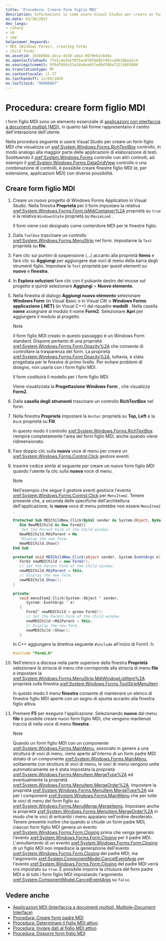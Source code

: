 ```yaml
---
title: 'Procedura: Creare form figlio MDI'
description: Informazioni su come usare Visual Studio per creare un form figlio MDI (interfaccia Multiple-Document) che visualizza un controllo RichTextBox.
ms.date: 03/30/2017
dev_langs:
- csharp
- vb
- cpp
helpviewer_keywords:
- MDI [Windows Forms], creating forms
- child forms
ms.assetid: 164b69bb-2eca-4339-ada3-0679eb2c6dda
ms.openlocfilehash: 7fe5cde342f0f5ee078f888b7492cd4618bea5c4
ms.sourcegitcommit: 9f6df084c53a3da0ea657ed0d708a72213683084
ms.translationtype: MT
ms.contentlocale: it-IT
ms.lasthandoff: 12/09/2020
ms.locfileid: "96960667"
---
```

# <a name="how-to-create-mdi-child-forms"></a>Procedura: creare form figlio MDI

I form figlio MDI sono un elemento essenziale di [applicazioni con interfaccia a documenti multipli (MDI)](multiple-document-interface-mdi-applications.md), in quanto tali forme rappresentano il centro dell'interazione dell'utente.

Nella procedura seguente si userà Visual Studio per creare un form figlio MDI che visualizza un <xref:System.Windows.Forms.RichTextBox> controllo, in modo analogo alla maggior parte delle applicazioni di elaborazione di testi. Sostituendo il <xref:System.Windows.Forms> controllo con altri controlli, ad esempio il <xref:System.Windows.Forms.DataGridView> controllo o una combinazione di controlli, è possibile creare finestre figlio MDI (e, per estensione, applicazioni MDI) con diverse possibilità.

## <a name="create-mdi-child-forms"></a>Creare form figlio MDI

1. Creare un nuovo progetto di Windows Forms Application in Visual Studio. Nella finestra **Proprietà** per il form impostare la relativa <xref:System.Windows.Forms.Form.IsMdiContainer%2A> proprietà su `true` e la relativa `WindowsState` proprietà su `Maximized` .

   Il form viene così designato come contenitore MDI per le finestre figlio.

2. Dalla `Toolbox` trascinare un controllo <xref:System.Windows.Forms.MenuStrip> nel form. Impostarne la `Text` proprietà su **file**.

3. Fare clic sui puntini di sospensione (...) accanto alla proprietà **Items** e fare clic su **Aggiungi** per aggiungere due voci di menu della barra degli strumenti figlio. Impostare la `Text` proprietà per questi elementi su **nuovo** e **finestra**.

4. In **Esplora soluzioni** fare clic con il pulsante destro del mouse sul progetto e quindi selezionare **Aggiungi** > **Nuovo elemento**.

5. Nella finestra di dialogo **Aggiungi nuovo elemento** selezionare **Windows Form** (in Visual Basic o in Visual C#) o **Windows Forms applicazione (.NET)** (in Visual C++) dal riquadro **modelli** . Nella casella **nome** assegnare al modulo il nome **Form2**. Selezionare **Apri** per aggiungere il modulo al progetto.

    > [!NOTE]
    > Il form figlio MDI creato in questo passaggio è un Windows Form standard. Dispone pertanto di una proprietà <xref:System.Windows.Forms.Form.Opacity%2A> che consente di controllare la trasparenza del form. La proprietà <xref:System.Windows.Forms.Form.Opacity%2A>, tuttavia, è stata progettata per le finestre di primo livello. Per evitare problemi di disegno, non usarla con i form figlio MDI.

     Il form costituirà il modello per i form figlio MDI.

     Viene visualizzata la **Progettazione Windows Form** , che visualizza **Form2**.

6. Dalla **casella degli strumenti** trascinare un controllo **RichTextBox** nel form.

7. Nella finestra **Proprietà** impostare la `Anchor` proprietà su **Top, Left** e la `Dock` proprietà su **Fill**.

   In questo modo il controllo <xref:System.Windows.Forms.RichTextBox> riempirà completamente l'area del form figlio MDI, anche quando viene ridimensionato.

8. Fare doppio clic sulla **nuova** voce di menu per creare un <xref:System.Windows.Forms.Control.Click> gestore eventi.

9. Inserire codice simile al seguente per creare un nuovo form figlio MDI quando l'utente fa clic sulla **nuova** voce di menu.

   > [!NOTE]
   > Nell'esempio che segue il gestore eventi gestisce l'evento <xref:System.Windows.Forms.Control.Click> per `MenuItem2`. Tenere presente che, a seconda delle specifiche dell'architettura dell'applicazione, la **nuova** voce di menu potrebbe non essere `MenuItem2` .

    ```vb
    Protected Sub MDIChildNew_Click(ByVal sender As System.Object, ByVal e As System.EventArgs) Handles MenuItem2.Click
       Dim NewMDIChild As New Form2()
       'Set the Parent Form of the Child window.
       NewMDIChild.MdiParent = Me
       'Display the new form.
       NewMDIChild.Show()
    End Sub
    ```

    ```csharp
    protected void MDIChildNew_Click(object sender, System.EventArgs e){
       Form2 newMDIChild = new Form2();
       // Set the Parent Form of the Child window.
       newMDIChild.MdiParent = this;
       // Display the new form.
       newMDIChild.Show();
    }
    ```

    ```cpp
    private:
       void menuItem2_Click(System::Object ^ sender,
          System::EventArgs ^ e)
       {
          Form2^ newMDIChild = gcnew Form2();
          // Set the Parent Form of the Child window.
          newMDIChild->MdiParent = this;
          // Display the new form.
          newMDIChild->Show();
       }
    ```

   In C++ aggiungere la direttiva seguente `#include` all'inizio di Form1. h:

   ```cpp
   #include "Form2.h"
   ```

10. Nell'elenco a discesa nella parte superiore della finestra **Proprietà** selezionare la striscia di menu che corrisponde alla striscia di menu **file** e impostare la <xref:System.Windows.Forms.MenuStrip.MdiWindowListItem%2A> proprietà sulla finestra <xref:System.Windows.Forms.ToolStripMenuItem> .

    In questo modo il menu **finestra** consente di mantenere un elenco di finestre figlio MDI aperte con un segno di spunta accanto alla finestra figlio attiva.

11. Premere **F5** per eseguire l'applicazione. Selezionando **nuovo** dal menu **file** è possibile creare nuovi form figlio MDI, che vengono mantenuti traccia di nella voce di menu **finestra** .

    > [!NOTE]
    > Quando un form figlio MDI con un componente <xref:System.Windows.Forms.MainMenu>, associato in genere a una struttura di voci di menu, viene aperto all'interno di un form padre MDI dotato di un componente <xref:System.Windows.Forms.MainMenu>, solitamente con struttura di voci di menu, le voci di menu vengono unite automaticamente se è stata impostata la proprietà <xref:System.Windows.Forms.MenuItem.MergeType%2A> ed eventualmente la proprietà <xref:System.Windows.Forms.MenuItem.MergeOrder%2A>. Impostare la proprietà <xref:System.Windows.Forms.MenuItem.MergeType%2A> sia per i componenti <xref:System.Windows.Forms.MainMenu> che per tutte le voci di menu del form figlio su <xref:System.Windows.Forms.MenuMerge.MergeItems>. Impostare anche la proprietà <xref:System.Windows.Forms.MenuItem.MergeOrder%2A> in modo che le voci di entrambi i menu appaiano nell'ordine desiderato. Tenere presente inoltre che quando si chiude un form padre MDI, ciascun form figlio MDI genera un evento <xref:System.Windows.Forms.Form.Closing> prima che venga generato l'evento <xref:System.Windows.Forms.Form.Closing> per il padre MDI. L'annullamento di un evento <xref:System.Windows.Forms.Form.Closing> di un figlio MDI non impedisce la generazione dell'evento <xref:System.Windows.Forms.Form.Closing> del padre MDI, ma l'argomento <xref:System.ComponentModel.CancelEventArgs> per l'evento <xref:System.Windows.Forms.Form.Closing> del padre MDI verrà ora impostato su `true`. È possibile imporre la chiusura del form padre MDI e di tutti i form figlio MDI impostando l'argomento <xref:System.ComponentModel.CancelEventArgs> su `false`.

## <a name="see-also"></a>Vedere anche

- [Applicazioni MDI (Interfaccia a documenti multipli, Multiple-Document Interface)](multiple-document-interface-mdi-applications.md)
- [Procedura: Creare form padre MDI](how-to-create-mdi-parent-forms.md)
- [Procedura: Determinare il figlio MDI attivo](how-to-determine-the-active-mdi-child.md)
- [Procedura: Inviare dati al figlio MDI attivo](how-to-send-data-to-the-active-mdi-child.md)
- [Procedura: Disporre form figlio MDI](how-to-arrange-mdi-child-forms.md)
